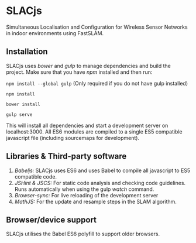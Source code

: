 # SLACjs
Simultaneous Localisation and Configuration for Wireless Sensor Networks in indoor environments using FastSLAM.

## Installation

SLACjs uses *bower* and *gulp* to manage dependencies and build the project. Make sure that you have *npm* installed and then run:

`npm install --global gulp` (Only required if you do not have gulp installed)

`npm install`

`bower install`

`gulp serve`

This will install all dependencies and start a development server on localhost:3000. All ES6 modules are compiled to a single ES5 compatible javascript file (including sourcemaps for development).

## Libraries & Third-party software

1. *Babeljs:* SLACjs uses ES6 and uses Babel to compile all javascript to ES5 compatible code.
2. *JSHint & JSCS:* For static code analysis and checking code guidelines. Runs automatically when using the gulp _watch_ command.
3. *Browser-sync:* For live reloading of the development server
4. *MathJS:* For the update and resample steps in the SLAM algorithm.

## Browser/device support

SLACjs utilises the Babel ES6 polyfill to support older browsers. 
